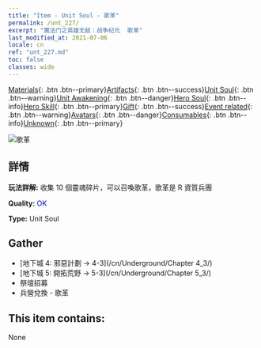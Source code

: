 ```yaml
---
title: "Item - Unit Soul - 歌革"
permalink: /unt_227/
excerpt: "魔法门之英雄无敌：战争纪元  歌革"
last_modified_at: 2021-07-06
locale: cn
ref: "unt_227.md"
toc: false
classes: wide
---
```

 [Materials](/ItemsCN/){: .btn .btn--primary}[Artifacts](/ItemsCN/Artifacts/){: .btn .btn--success}[Unit Soul](/ItemsCN/UnitSoul/){: .btn .btn--warning}[Unit Awakening](/ItemsCN/UnitAwakening/){: .btn .btn--danger}[Hero Soul](/ItemsCN/HeroSoul/){: .btn .btn--info}[Hero Skill](/ItemsCN/HeroSkill/){: .btn .btn--primary}[Gift](/ItemsCN/Gift/){: .btn .btn--success}[Event related](/ItemsCN/Events/){: .btn .btn--warning}[Avatars](/ItemsCN/Avatars/){: .btn .btn--danger}[Consumables](/ItemsCN/Consumables/){: .btn .btn--info}[Unknown](/ItemsCN/Unknown/){: .btn .btn--primary}

 ![歌革](/images/u/ti_touhuoguai.jpg)

## 詳情
 **玩法詳解:** 收集 10 個靈魂碎片，可以召喚歌革，歌革是 R 資質兵團

 **Quality:** <span style="color: #0000CD">OK</span>

 **Type:** Unit Soul

## Gather

*    [地下城 4: 邪惡計劃 -> 4-3](/cn/Underground/Chapter 4_3/) 
*    [地下城 5: 開拓荒野 -> 5-3](/cn/Underground/Chapter 5_3/) 
*    祭壇招募 
*    兵營兌換 - 歌革 

## This item contains:

  None

